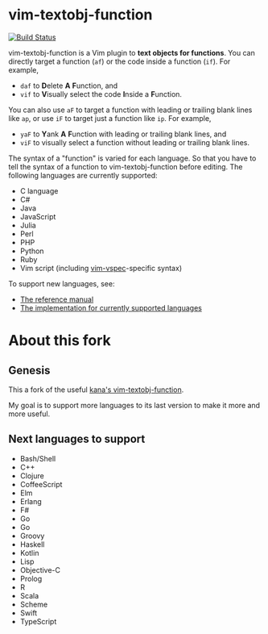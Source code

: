 # vim-textobj-function

[![Build Status](https://travis-ci.org/jessestuart/vim-textobj-function.png)](https://travis-ci.org/jessestuart/vim-textobj-function)

vim-textobj-function is a Vim plugin to **text objects for functions**. You can
directly target a function (`af`) or the code inside a function (`if`).
For example,

- `daf` to <strong>D</strong>elete <strong>A</strong> <strong>F</strong>unction, and
- `vif` to <strong>V</strong>isually select the code <strong>I</strong>nside a <strong>F</strong>unction.

You can also use `aF` to target a function with leading or trailing blank
lines like `ap`, or use `iF` to target just a function like `ip`.
For example,

- `yaF` to <strong>Y</strong>ank <strong>A</strong> <strong>F</strong>unction with leading or trailing blank lines, and
- `viF` to visually select a function without leading or trailing blank lines.

The syntax of a "function" is varied for each language. So that you have to
tell the syntax of a function to vim-textobj-function before editing.
The following languages are currently supported:

- C language
- C#
- Java
- JavaScript
- Julia
- Perl
- PHP
- Python
- Ruby
- Vim script
  (including [vim-vspec](https://github.com/kana/vim-vspec)-specific syntax)

To support new languages, see:

- [The reference manual](https://github.com/jessestuart/vim-textobj-function/blob/master/doc/textobj-function.txt)
- [The implementation for currently supported languages](https://github.com/jessestuart/vim-textobj-function/tree/master/after/ftplugin)

# About this fork

## Genesis

This a fork of the useful [kana's vim-textobj-function](https://github.com/kana/vim-textobj-function).

My goal is to support more languages to its last version to make it more and more useful.

## Next languages to support

- Bash/Shell
- C++
- Clojure
- CoffeeScript
- Elm
- Erlang
- F#
- Go
- Go
- Groovy
- Haskell
- Kotlin
- Lisp
- Objective-C
- Prolog
- R
- Scala
- Scheme
- Swift
- TypeScript
